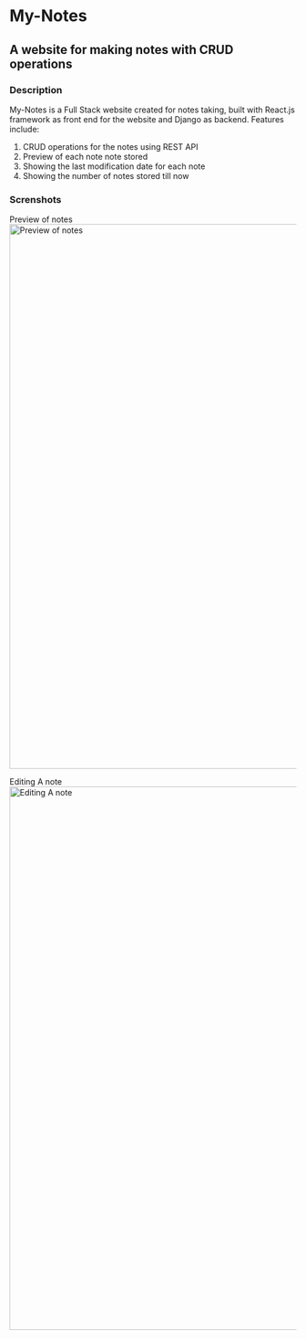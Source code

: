 # My-Notes
## A website for making notes with CRUD operations

### Description
My-Notes is a Full Stack website created for notes taking, built with React.js framework as front end for the website and Django as backend. Features include: 

1. CRUD operations for the notes using REST API
2. Preview of each note note stored
3. Showing the last modification date for each note
4. Showing the number of notes stored till now

### Screnshots
Preview of notes
<img width="954" alt="Preview of notes" src="https://github.com/DSam327/My-Notes/assets/113661235/78b2c0bd-4885-4096-ba37-34e5f259bb5d">

Editing A note
<img width="952" alt="Editing A note" src="https://github.com/DSam327/My-Notes/assets/113661235/af7a1f57-3e79-4240-b08d-7a17e1500e45">




